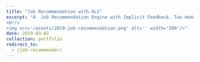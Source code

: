 ```yaml
---
title: "Job Recommendation with ALS"
excerpt: "A  Job Recommendation Engine with Implicit Feedback. Two models are developed. The first used content -basaed filtering; the second implemented [Collaborative Filtering for Implicit Feedback](http://yifanhu.net/PUB/cf.pdf).
<br/>
<img src='/assets/2019-job-recommendation.png' alt='' width='500'/>"
date: 2019-03-02
collection: portfolio
redirect_to:
  - /job-recommender/
---
```

